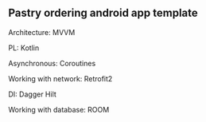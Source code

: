 <h2>Pastry ordering android app template</h2>
<p>Architecture: MVVM</p>
<p>PL: Kotlin</p>
<p>Asynchronous: Coroutines</p>
<p>Working with network: Retrofit2</p>
<p>DI: Dagger Hilt</p>
<p>Working with database: ROOM</p>
